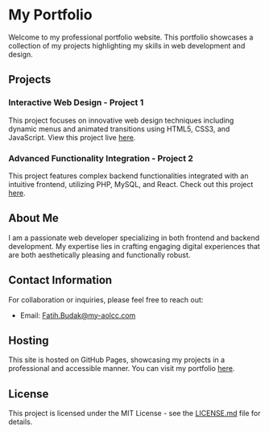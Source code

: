 # My Portfolio

Welcome to my professional portfolio website. This portfolio showcases a collection of my projects highlighting my skills in web development and design.

## Projects

### Interactive Web Design - Project 1
This project focuses on innovative web design techniques including dynamic menus and animated transitions using HTML5, CSS3, and JavaScript. View this project live [here](https://github.com/fatih-budak).

### Advanced Functionality Integration - Project 2
This project features complex backend functionalities integrated with an intuitive frontend, utilizing PHP, MySQL, and React. Check out this project [here](https://github.com/fatih-budak).

## About Me

I am a passionate web developer specializing in both frontend and backend development. My expertise lies in crafting engaging digital experiences that are both aesthetically pleasing and functionally robust.

## Contact Information

For collaboration or inquiries, please feel free to reach out:
- Email: [Fatih.Budak@my-aolcc.com](mailto:Fatih.Budak@my-aolcc.com)

## Hosting

This site is hosted on GitHub Pages, showcasing my projects in a professional and accessible manner. You can visit my portfolio [here](https://github.com/fatih-budak).

## License

This project is licensed under the MIT License - see the [LICENSE.md](LICENSE.md) file for details.

